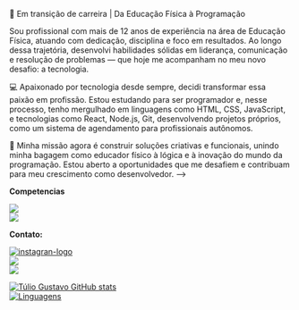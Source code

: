 

🔁 Em transição de carreira | Da Educação Física à Programação

Sou profissional com mais de 12 anos de experiência na área de Educação Física, atuando com dedicação, disciplina e foco em resultados. Ao longo dessa trajetória, desenvolvi habilidades sólidas em liderança, comunicação e resolução de problemas — que hoje me acompanham no meu novo desafio: a tecnologia.

💻 Apaixonado por tecnologia desde sempre, decidi transformar essa paixão em profissão. Estou estudando para ser programador e, nesse processo, tenho mergulhado em linguagens como HTML, CSS, JavaScript, e tecnologias como React, Node.js, Git, desenvolvendo projetos próprios, como um sistema de agendamento para profissionais autônomos.

🚀 Minha missão agora é construir soluções criativas e funcionais, unindo minha bagagem como educador físico à lógica e à inovação do mundo da programação. Estou aberto a oportunidades que me desafiem e contribuam para meu crescimento como desenvolvedor.
-->

<b>Competencias</b> 

<p>
<img src="https://img.shields.io/badge/HTML-239120?style=for-the-badge&logo=html5&logoColor=white"/>
  <br>
<img src="https://img.shields.io/badge/CSS-239120?&style=for-the-badge&logo=css3&logoColor=white"/>

<b>Contato:</b>

<a href="https://www.instagram.com/tulio_gustavo19?igsh=MXRqaDgyNWhmNjZq&utm_source=qr" target="_blank"/>
<img src="https://img.shields.io/badge/Instagram-E4405F?style=for-the-badge&logo=instagram&logoColor=white" alt="instagran-logo"/>
<br>
     <a href="https://www.linkedin.com/in/tuliogustavo/">
     <img src="https://img.shields.io/badge/LinkedIn-0077B5?style=for-the-badge&logo=linkedin&logoColor=white"/>
          <br>
  <a href="mailto:tulio.gustavos4@gmail.com?subject=Assunto do E-mail&body=Corpo do E-mail">   
  <img src="https://img.shields.io/badge/Gmail-D14836?style=for-the-badge&logo=gmail&logoColor=white"/>


[![Túlio Gustavo GitHub stats](https://github-readme-stats.vercel.app/api?username=tuliogustavos4-dot)](https://github.com/tuliogustavo-dot/github-readme-stats)
<br>
[![Linguagens](https://github-readme-stats.vercel.app/api/top-langs/?username=tuliogustavos4-dot)](https://github.com/anuraghazra/github-readme-stats)


</p>


